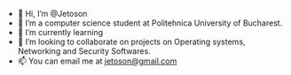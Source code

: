 - 👋 Hi, I’m @Jetoson
- 👀 I’m a computer science student at Politehnica University of Bucharest.
- 🌱 I’m currently learning 
- 💞️ I’m looking to collaborate on projects on Operating systems, Networking and Security Softwares.
- 📫 You can email me at jetoson@gmail.com

<!---
Jetoson/Jetoson is a ✨ special ✨ repository because its `README.md` (this file) appears on your GitHub profile.
You can click the Preview link to take a look at your changes.
--->
